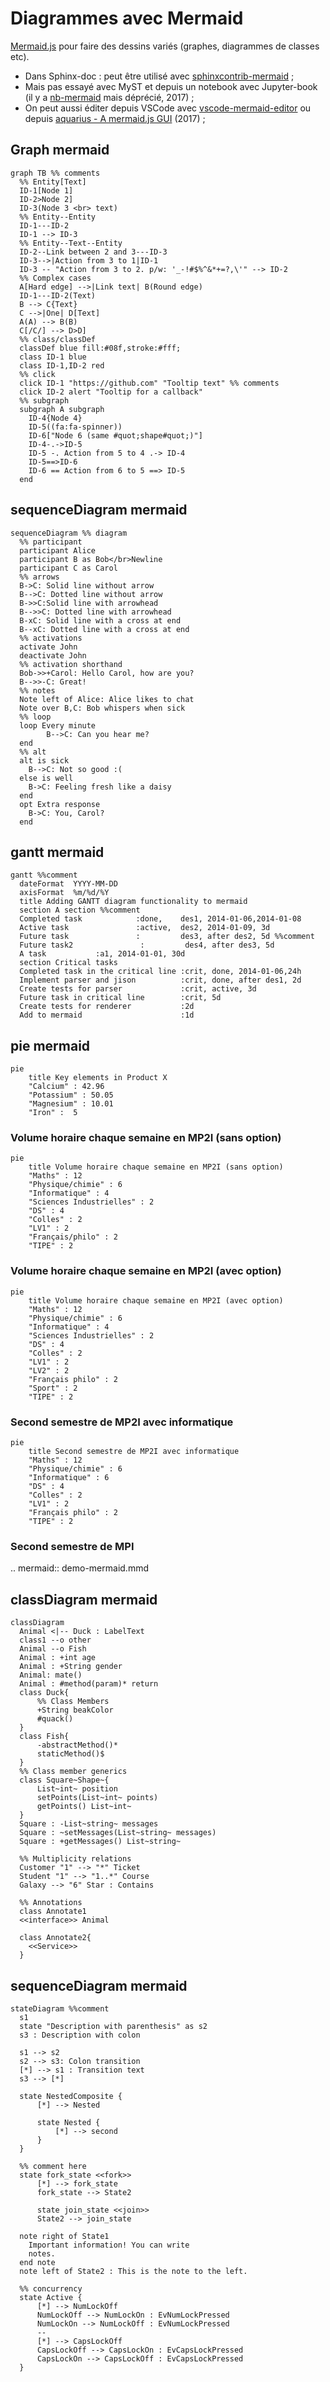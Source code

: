 # Diagrammes avec Mermaid

[Mermaid.js](https://github.com/mermaid-js/mermaid) pour faire des dessins variés (graphes, diagrammes de classes etc).

- Dans Sphinx-doc : peut être utilisé avec [sphinxcontrib-mermaid](https://github.com/mgaitan/sphinxcontrib-mermaid) ;
- Mais pas essayé avec MyST et depuis un notebook avec Jupyter-book (il y a [nb-mermaid](https://github.com/bollwyvl/nb-mermaid) mais déprécié, 2017) ;
- On peut aussi éditer depuis VSCode avec [vscode-mermaid-editor](https://github.com/tomoyukim/vscode-mermaid-editor) ou depuis [aquarius - A mermaid.js GUI](https://github.com/aimed/aquarius) (2017) ;


## Graph mermaid

```mermaid
graph TB %% comments
  %% Entity[Text]
  ID-1[Node 1]
  ID-2>Node 2]
  ID-3(Node 3 <br> text)
  %% Entity--Entity
  ID-1---ID-2
  ID-1 --> ID-3
  %% Entity--Text--Entity
  ID-2--Link between 2 and 3---ID-3
  ID-3-->|Action from 3 to 1|ID-1
  ID-3 -- "Action from 3 to 2. p/w: '_-!#$%^&*+=?,\'" --> ID-2
  %% Complex cases
  A[Hard edge] -->|Link text| B(Round edge)
  ID-1---ID-2(Text)
  B --> C{Text}
  C -->|One| D[Text]
  A(A) --> B(B)
  C[/C/] --> D>D]
  %% class/classDef
  classDef blue fill:#08f,stroke:#fff;
  class ID-1 blue
  class ID-1,ID-2 red
  %% click
  click ID-1 "https://github.com" "Tooltip text" %% comments
  click ID-2 alert "Tooltip for a callback"
  %% subgraph
  subgraph A subgraph
    ID-4{Node 4}
    ID-5((fa:fa-spinner))
    ID-6["Node 6 (same #quot;shape#quot;)"]
    ID-4-.->ID-5
    ID-5 -. Action from 5 to 4 .-> ID-4
    ID-5==>ID-6
    ID-6 == Action from 6 to 5 ==> ID-5
  end
```

## sequenceDiagram mermaid

```mermaid
sequenceDiagram %% diagram
  %% participant
  participant Alice
  participant B as Bob</br>Newline
  participant C as Carol
  %% arrows
  B->C: Solid line without arrow
  B-->C: Dotted line without arrow
  B->>C:Solid line with arrowhead
  B-->>C: Dotted line with arrowhead
  B-xC: Solid line with a cross at end
  B--xC: Dotted line with a cross at end
  %% activations
  activate John
  deactivate John
  %% activation shorthand
  Bob->>+Carol: Hello Carol, how are you?
  B-->>-C: Great!
  %% notes
  Note left of Alice: Alice likes to chat
  Note over B,C: Bob whispers when sick
  %% loop
  loop Every minute
        B-->C: Can you hear me?
  end
  %% alt
  alt is sick
    B-->C: Not so good :(
  else is well
    B->C: Feeling fresh like a daisy
  end
  opt Extra response
    B->C: You, Carol?
  end
```

## gantt mermaid

```mermaid
gantt %%comment
  dateFormat  YYYY-MM-DD
  axisFormat  %m/%d/%Y
  title Adding GANTT diagram functionality to mermaid
  section A section %%comment
  Completed task            :done,    des1, 2014-01-06,2014-01-08
  Active task               :active,  des2, 2014-01-09, 3d
  Future task               :         des3, after des2, 5d %%comment
  Future task2               :         des4, after des3, 5d
  A task           :a1, 2014-01-01, 30d
  section Critical tasks
  Completed task in the critical line :crit, done, 2014-01-06,24h
  Implement parser and jison          :crit, done, after des1, 2d
  Create tests for parser             :crit, active, 3d
  Future task in critical line        :crit, 5d
  Create tests for renderer           :2d
  Add to mermaid                      :1d
```

## pie mermaid

```mermaid
pie
    title Key elements in Product X
    "Calcium" : 42.96
    "Potassium" : 50.05
    "Magnesium" : 10.01
    "Iron" :  5
```

### Volume horaire chaque semaine en MP2I (sans option)
```mermaid
pie
    title Volume horaire chaque semaine en MP2I (sans option)
    "Maths" : 12
    "Physique/chimie" : 6
    "Informatique" : 4
    "Sciences Industrielles" : 2
    "DS" : 4
    "Colles" : 2
    "LV1" : 2
    "Français/philo" : 2
    "TIPE" : 2
```

### Volume horaire chaque semaine en MP2I (avec option)
```mermaid
pie
    title Volume horaire chaque semaine en MP2I (avec option)
    "Maths" : 12
    "Physique/chimie" : 6
    "Informatique" : 4
    "Sciences Industrielles" : 2
    "DS" : 4
    "Colles" : 2
    "LV1" : 2
    "LV2" : 2
    "Français philo" : 2
    "Sport" : 2
    "TIPE" : 2
```

### Second semestre de MP2I avec informatique
```mermaid
pie
    title Second semestre de MP2I avec informatique
    "Maths" : 12
    "Physique/chimie" : 6
    "Informatique" : 6
    "DS" : 4
    "Colles" : 2
    "LV1" : 2
    "Français philo" : 2
    "TIPE" : 2
```

### Second semestre de MPI

.. mermaid:: demo-mermaid.mmd


## classDiagram mermaid

```mermaid
classDiagram
  Animal <|-- Duck : LabelText
  class1 --o other
  Animal --o Fish
  Animal : +int age
  Animal : +String gender
  Animal: mate()
  Animal : #method(param)* return
  class Duck{
      %% Class Members
      +String beakColor
      #quack()
  }
  class Fish{
      -abstractMethod()*
      staticMethod()$
  }
  %% Class member generics
  class Square~Shape~{
      List~int~ position
      setPoints(List~int~ points)
      getPoints() List~int~
  }
  Square : -List~string~ messages
  Square : ~setMessages(List~string~ messages)
  Square : +getMessages() List~string~

  %% Multiplicity relations
  Customer "1" --> "*" Ticket
  Student "1" --> "1..*" Course
  Galaxy --> "6" Star : Contains

  %% Annotations
  class Annotate1
  <<interface>> Animal

  class Annotate2{
    <<Service>>
  }
```

## sequenceDiagram mermaid

```mermaid
stateDiagram %%comment
  s1
  state "Description with parenthesis" as s2
  s3 : Description with colon

  s1 --> s2
  s2 --> s3: Colon transition
  [*] --> s1 : Transition text
  s3 --> [*]

  state NestedComposite {
      [*] --> Nested

      state Nested {
          [*] --> second
      }
  }

  %% comment here
  state fork_state <<fork>>
      [*] --> fork_state
      fork_state --> State2

      state join_state <<join>>
      State2 --> join_state

  note right of State1
    Important information! You can write
    notes.
  end note
  note left of State2 : This is the note to the left.

  %% concurrency
  state Active {
      [*] --> NumLockOff
      NumLockOff --> NumLockOn : EvNumLockPressed
      NumLockOn --> NumLockOff : EvNumLockPressed
      --
      [*] --> CapsLockOff
      CapsLockOff --> CapsLockOn : EvCapsLockPressed
      CapsLockOn --> CapsLockOff : EvCapsLockPressed
  }
```
